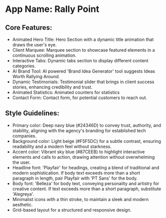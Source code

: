 # **App Name**: Rally Point

## Core Features:

- Animated Hero Title: Hero Section with a dynamic title animation that draws the user's eye.
- Client Marquee: Marquee section to showcase featured elements in a continuous scrolling animation.
- Interactive Tabs: Dynamic tabs section to display different content categories.
- AI Brand Tool: AI powered 'Brand Idea Generator' tool suggests Ideas Worth Rallying Around.
- Dynamic Testimonials: Testimonial slider that brings in client success stories, enhancing credibility and trust.
- Animated Statistics: Animated counters for statistics
- Contact Form: Contact form, for potential customers to reach out.

## Style Guidelines:

- Primary color: Deep navy blue (#24346D) to convey trust, authority, and stability, aligning with the agency's branding for established tech companies.
- Background color: Light beige (#F5F5DC) for a subtle contrast, ensuring readability and a modern feel without starkness.
- Accent color: Vibrant sky blue (#87CEEB) to highlight interactive elements and calls to action, drawing attention without overwhelming the user.
- Headline font: 'Playfair' for headings, creating a blend of traditional and modern sophistication. If body text exceeds more than a short paragraph in length, pair Playfair with 'PT Sans' for the body.
- Body font: 'Belleza' for body text, conveying personality and artistry for creative content. If text exceeds more than a short paragraph, substitute 'Alegreya'.
- Minimalist icons with a thin stroke, to maintain a sleek and modern aesthetic.
- Grid-based layout for a structured and responsive design.